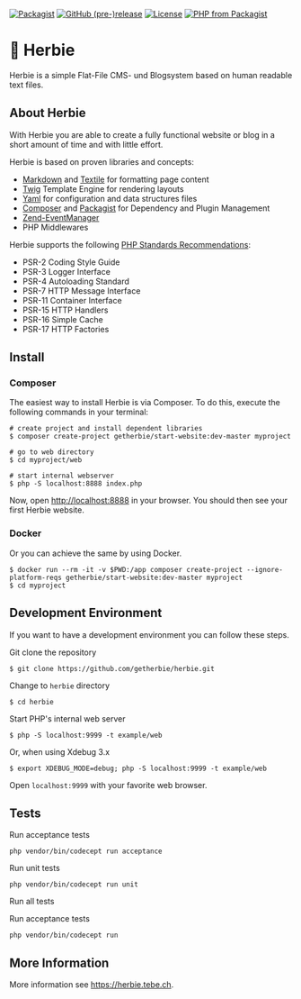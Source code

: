[![Packagist](https://img.shields.io/packagist/dt/getherbie/herbie.svg)](https://packagist.org/packages/getherbie/herbie)
[![GitHub (pre-)release](https://img.shields.io/github/release/getherbie/herbie/all.svg)](https://github.com/getherbie/herbie/releases)
[![License](https://img.shields.io/badge/License-BSD%203--Clause-blue.svg)](https://github.com/getherbie/herbie/blob/master/LICENCE.md)
[![PHP from Packagist](https://img.shields.io/packagist/php-v/getherbie/herbie.svg)](https://packagist.org/packages/getherbie/herbie)


# :red_car: Herbie

Herbie is a simple Flat-File CMS- und Blogsystem based on human readable text files.


## About Herbie

With Herbie you are able to create a fully functional website or blog in a short amount of time and with little effort.

Herbie is based on proven libraries and concepts:

* [Markdown](https://www.markdownguide.org) and [Textile](https://textile-lang.com) for formatting page content
* [Twig](http://twig.sensiolabs.org) Template Engine for rendering layouts
* [Yaml](http://www.yaml.org) for configuration and data structures files
* [Composer](http://getcomposer.org) and [Packagist](https://packagist.org) for Dependency and Plugin Management
* [Zend-EventManager](https://docs.zendframework.com/zend-eventmanager/)
* PHP Middlewares

Herbie supports the following [PHP Standards Recommendations](https://www.php-fig.org/psr/):

* PSR-2  Coding Style Guide
* PSR-3  Logger Interface
* PSR-4  Autoloading Standard
* PSR-7  HTTP Message Interface
* PSR-11 Container Interface
* PSR-15 HTTP Handlers
* PSR-16 Simple Cache
* PSR-17 HTTP Factories


## Install

### Composer 

The easiest way to install Herbie is via Composer. 
To do this, execute the following commands in your terminal:

    # create project and install dependent libraries
    $ composer create-project getherbie/start-website:dev-master myproject
    
    # go to web directory
    $ cd myproject/web
    
    # start internal webserver 
    $ php -S localhost:8888 index.php

Now, open <http://localhost:8888> in your browser.
You should then see your first Herbie website. 

### Docker

Or you can achieve the same by using Docker.

    $ docker run --rm -it -v $PWD:/app composer create-project --ignore-platform-reqs getherbie/start-website:dev-master myproject 
    $ cd myproject


## Development Environment

If you want to have a development environment you can follow these steps.

Git clone the repository

    $ git clone https://github.com/getherbie/herbie.git

Change to `herbie` directory

    $ cd herbie

Start PHP's internal web server

    $ php -S localhost:9999 -t example/web

Or, when using Xdebug 3.x

    $ export XDEBUG_MODE=debug; php -S localhost:9999 -t example/web

Open `localhost:9999` with your favorite web browser.


## Tests

Run acceptance tests

    php vendor/bin/codecept run acceptance

Run unit tests

    php vendor/bin/codecept run unit

Run all tests

Run acceptance tests

    php vendor/bin/codecept run


## More Information

More information see <https://herbie.tebe.ch>.
